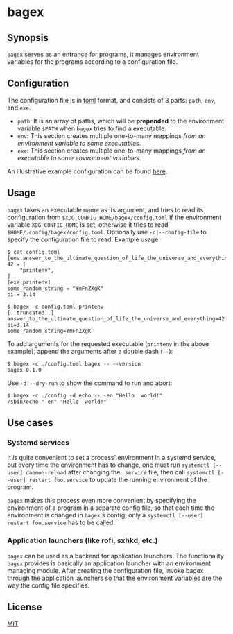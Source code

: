 # bagex

## Synopsis

`bagex` serves as an entrance for programs, it manages environment variables
for the programs according to a configuration file.

## Configuration

The configuration file is in [toml](https://github.com/toml-lang/toml) format,
and consists of 3 parts: `path`, `env`, and `exe`.

- `path`: It is an array of paths, which will be **prepended** to the
  environment variable `$PATH` when `bagex` tries to find a executable.
- `env`: This section creates multiple one-to-many mappings _from an
  environment variable to some executables_.
- `exe`: This section creates multiple one-to-many mappings _from an
  executable to some environment variables_.

An illustrative example configuration can be found [here](./config.toml).

## Usage

`bagex` takes an executable name as its argument, and tries to read its
configuration from `$XDG_CONFIG_HOME/bagex/config.toml` if the environment
variable `XDG_CONFIG_HOME` is set, otherwise it tries to read
`$HOME/.config/bagex/config.toml`.  Optionally use `-c|--config-file` to
specify the configuration file to read.  Example usage:

```shell
$ cat config.toml
[env.answer_to_the_ultimate_question_of_life_the_universe_and_everything]
42 = [
    "printenv",
]
[exe.printenv]
some_random_string = "YmFnZXgK"
pi = 3.14

$ bagex -c config.toml printenv
[..truncated..]
answer_to_the_ultimate_question_of_life_the_universe_and_everything=42
pi=3.14
some_random_string=YmFnZXgK
```

To add arguments for the requested executable (`printenv` in the above
example), append the arguments after a double dash (`--`):

```shell
$ bagex -c ./config.toml bagex -- --version
bagex 0.1.0
```

Use `-d|--dry-run` to show the command to run and abort:

```shell
$ bagex -c ./config -d echo -- -en "Hello  world!"
/sbin/echo "-en" "Hello  world!"
```

## Use cases

### Systemd services

It _is_ quite convenient to set a process' environment in a systemd service,
but every time the environment has to change, one must run `systemctl [--user]
daemon-reload` after changing the `.service` file, then call `systemctl
[--user] restart foo.service` to update the running environment of the
program.

`bagex` makes this process even more convenient by specifying the environment
of a program in a separate config file, so that each time the environment is
changed in `bagex`'s config, only a `systemctl [--user] restart foo.service`
has to be called.

### Application launchers (like rofi, sxhkd, etc.)

`bagex` can be used as a backend for application launchers.  The functionality
`bagex` provides is basically an application launcher with an environment
managing module.  After creating the configuration file, invoke bagex through
the application launchers so that the environment variables are the way the
config file specifies.

## License

[MIT](./LICENSE)
